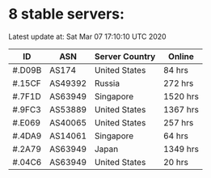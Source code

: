 # 8 stable servers:

Latest update at: Sat Mar 07 17:10:10 UTC 2020

| ID | ASN | Server Country | Online |
| -- | --- | -------------- | ------ |
| #.D09B | AS174 | United States | 84 hrs |
| #.15CF | AS49392 | Russia | 272 hrs |
| #.7F1D | AS63949 | Singapore | 1520 hrs |
| #.9FC3 | AS53889 | United States | 1367 hrs |
| #.E069 | AS40065 | United States | 257 hrs |
| #.4DA9 | AS14061 | Singapore | 64 hrs |
| #.2A79 | AS63949 | Japan | 1349 hrs |
| #.04C6 | AS63949 | United States | 20 hrs |

